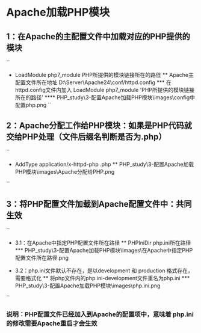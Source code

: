 # Apache加载PHP模块

## 1：在Apache的主配置文件中加载对应的PHP提供的模块

``

* LoadModule php7_module PHP所提供的模块链接所在的路径
** Apache主配置文件所在地址 D:\Server\Apache24\conf/httpd.config
*** 在httpd.config文件内加入 LoadModule php7_module 'PHP所提供的模块链接所在的路径'
**** PHP_study\3-配置Apache加载PHP模块\images\config中配置php.png
``

## 2：Apache分配工作给PHP模块：如果是PHP代码就交给PHP处理（文件后缀名判断是否为.php）

``

* AddType application/x-httpd-php .php
** PHP_study\3-配置Apache加载PHP模块\images\Apache分配给PHP.png

``

## 3：将PHP配置文件加载到Apache配置文件中：共同生效

``

* 3.1：在Apache中指定PHP配置文件所在路径
** PHPIniDir php.ini所在路径
*** PHP_study\3-配置Apache加载PHP模块\images\在Apache中指定PHP配置文件所在路径.png

* 3.2：php.ini文件默认不存在，是以development 和 production 格式存在，需要格式化
** 将php文件内的php.ini-development文件重名为php.ini
*** PHP_study\3-配置Apache加载PHP模块\images\php.ini.png

``

### 说明：PHP配置文件已经加入到Apache的配置项中，意味着 php.ini 的修改需要Apache重启才会生效
